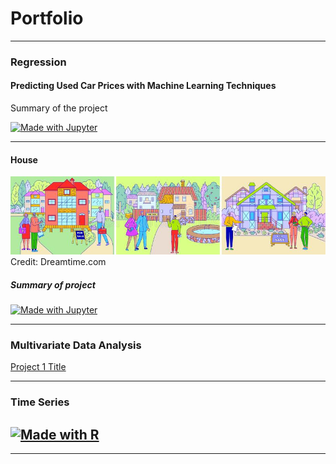 # Portfolio

---

### Regression

#### Predicting Used Car Prices with Machine Learning Techniques

Summary of the project

[![Made with Jupyter](https://img.shields.io/badge/Made%20with-Jupyter-orange?style=for-the-badge&logo=Jupyter)](https://nbviewer.jupyter.org/github/vkaylyn/vkaylyn.github.io/blob/main/Cars.ipynb)



---
#### House

<img src="images/regression.jpg?raw=true"/>
Credit: Dreamtime.com

##### Summary of project


[![Made with Jupyter](https://img.shields.io/badge/Made%20with-Jupyter-orange?style=for-the-badge&logo=Jupyter)](https://nbviewer.jupyter.org/github/vkaylyn/vkaylyn.github.io/blob/main/regression.ipynb)

---

### Multivariate Data Analysis

[Project 1 Title](/sample_page)



---

### Time Series


[![Made with R](https://img.shields.io/badge/Made%20with-R-blue?style=for-the-badge&logo=R)](http://htmlpreview.github.io/?https://github.com/vkaylyn/vkaylyn.github.io/blob/main/Deposits.html)
---

---






